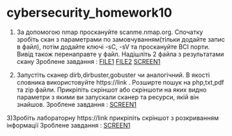 # cybersecurity_homework10

1) За допомогою nmap проскануйте scanme.nmap.org. Спочатку зробіть скан з параметрами по замовчуванням(тільки додайте запис в файл), потім додайте ключі -sC, -sV та проскануйте ВСІ порти. Вивід також перенаправте у файл. Надішліть 2 файла з результатами скану 
Зроблене завдання : 
 <a href="#" style="https://github.com/redbersdev/cybersecurity_homework10/blob/main/1scanfile.txt">FILE1</a>
 <a href="#" style="https://github.com/redbersdev/cybersecurity_homework10/blob/main/2scanfile.txt">FILE2</a>
 <a href="#" style="https://github.com/redbersdev/cybersecurity_homework10/blob/main/lesson10.1.png">SCREEN1</a>

2) Запустіть сканер dirb,dirbuster,gobuster чи аналогічний. В якості словника використовуйте https://link . Розширте пошук на php,txt,pdf та zip файли. Прикріпіть скріншот або скріншоти на яких видно параметри з якими ви запускали сканер та ресурси, якій він знайшов.
Зроблене завдання : 
 <a href="#" style="https://github.com/redbersdev/cybersecurity_homework10/blob/main/lesson10.2.png">SCREEN1</a>

3)Зробіть лабораторну https://link прикріпіть скріншот з розкриванням інформації
Зроблене завдання : 
 <a href="#" style="https://github.com/redbersdev/cybersecurity_homework10/blob/main/lesson10.3.png">SCREEN1</a>
